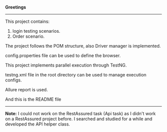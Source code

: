 **Greetings**
___
This project contains:
1. login testing scenarios.
2. Order scenario.

The project follows the POM structure, also Driver manager is implemented.

config.properties file can be used to define the browser.

This project implements parallel execution through TestNG.
 
testng.xml file in the root directory can be used to manage execution configs.

Allure report is used.

And this is the README file

------

**Note:** I could not work on the RestAssured task (Api task) as I didn't work on a RestAssured project before. I searched and studied for a while and developed the API helper class.

